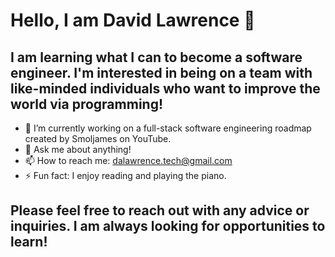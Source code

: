 # Hello, I am David Lawrence 👋

## I am learning what I can to become a software engineer. I'm interested in being on a team with like-minded individuals who want to improve the world via programming!

- 🔭 I’m currently working on a full-stack software engineering roadmap created by Smoljames on YouTube.
- 💬 Ask me about anything!
- 📫 How to reach me: dalawrence.tech@gmail.com
- ⚡ Fun fact: I enjoy reading and playing the piano.

## Please feel free to reach out with any advice or inquiries. I am always looking for opportunities to learn!
